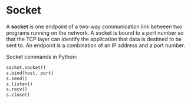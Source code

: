 # Socket

A **socket** is one endpoint of a two-way communication link between two programs running on the network. A socket is bound to a port number so that the TCP layer can identify the application that data is destined to be sent to. An endpoint is a combination of an IP address and a port number.

Socket commands in Python:

```py
socket.socket()
s.bind(host, port)
s.send()
s.listen()
s.recv()
s.close()
```
